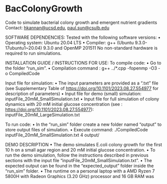 # BacColonyGrowth
Code to simulate bacterial colony growth and emergent nutrient gradients
Contact: hkannan@ucsd.edu, paul.sun@csulb.edu

SOFTWARE DEPENDENCIES:
Tested with the following software versions:
  •	Operating system: Ubuntu 20.04 LTS
  •	Compiler: g++ (Ubuntu 9.3.0-17ubuntu1~20.04) 9.3.0 and OpenMP 201511
No non-standard hardware is required to run simulations.

INSTALLATION GUIDE / INSTRUCTIONS FOR USE:
To compile code:
  •	Go to the folder “run_sim”.
  •	Compilation command : g++ ../*.cpp -fopenmp -O3 -o CompiledCode

Input file for simulation: 
  •	The input parameters are provided as a “.txt” file (see Supplementary Table of https://doi.org/10.1101/2023.08.27.554977 for description of parameters)
  •	Input file for demo (small) simulation: inputFile_20mM_SmallSimulation.txt
  •	Input file for full simulation of colony dynamics with 20 mM initial glucose concentration (see : https://doi.org/10.1101/2023.08.27.554977):     inputFile_20mM_LargeSimulation.txt 

To run code:
  •	In the “run_sim” folder create a new folder named “output” to store output files of simulation.
  •	Execute command: ./CompiledCode inputFile_20mM_SmallSimulation.txt 4 output/
  
DEMO DESCRIPTION
•	The demo simulates E.coli colony growth for the first 10 h on a small agar region and 20 mM initial glucose concentration.
•	To run the demo simulation, follow the instructions described in previous sections with the input file “inputFile_20mM_SmallSimulation.txt”.
•	 The expected output can be found in the “expected_output” folder inside the “run_sim” folder. 
•	The runtime on a personal laptop with a AMD Ryzen 7 5800H with Radeon Graphics (3.20 GHz) processor and 16 GB RAM was 

